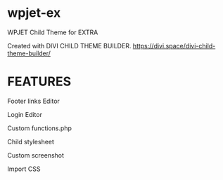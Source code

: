 # wpjet-ex
WPJET Child Theme for EXTRA

Created with DIVI CHILD THEME BUILDER.
https://divi.space/divi-child-theme-builder/

# FEATURES

Footer links Editor

Login Editor

Custom functions.php

Child stylesheet

Custom screenshot

Import CSS
